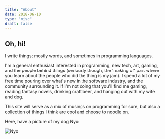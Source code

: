 ```yaml
---
title: "About"
date: 2018-06-10
type: "misc"
draft: false
---
```


## Oh, hi!

I write things; mostly words, and sometimes in programming languages.

I'm a general enthusiast interested in programming, new tech, art, gaming, and the people behind things (seriously though, the 'making of' part where you learn about the people who did the thing is my jam). I spend a lot of my free time pouring over what's new in the software industry, and the community surrounding it. If I'm not doing that you'll find me gaming, reading fantasy novels, drinking craft beer, and hanging out with my wife and dog.

This site will serve as a mix of musings on programming for sure, but also a collection of things I think are cool and choose to noodle on.

Here, have a picture of my dog Nyx:

![Nyx](/images/nyxie.jpg)